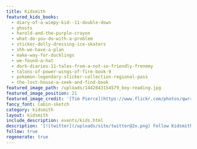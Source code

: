 ```yaml
---
title: Kidsmith
featured_kids_books:
  - diary-of-a-wimpy-kid--11-double-down
  - ghosts
  - harold-and-the-purple-crayon
  - what-do-you-do-with-a-problem
  - sticker-dolly-dressing-ice-skaters
  - shh-we-have-a-plan
  - make-way-for-ducklings
  - we-found-a-hat
  - dork-diaries-11-tales-from-a-not-so-friendly-frenemy
  - talons-of-power-wings-of-fire-book-9
  - pokemon-legendary-sticker-collection-regional-pass
  - the-lost-house-a-seek-and-find-book
featured_image_path: /uploads/1442843154579_boy-reading.jpg
featured_image_position: 21
featured_image_credit: '[Tim Pierce](https://www.flickr.com/photos/qwrrty/)'
fancy_font: Cabin-sketch
category: kidsmith
layout: kidsmith
include_description: events/kids.html
description: '[![twitter](/uploads/site/twitter@2x.png) Follow Kidsmith on Twitter](https://twitter.com/kidsmithbooks)'
follow: true
regenerate: true
---
```



